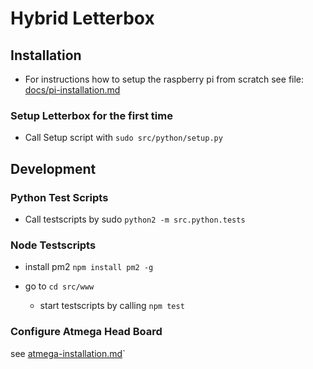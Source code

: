 # Hybrid Letterbox

## Installation

* For instructions how to setup the raspberry pi from scratch see file: [docs/pi-installation.md](docs/pi-installation.md)

### Setup Letterbox for the first time

* Call Setup script with `sudo src/python/setup.py`

## Development

### Python Test Scripts

* Call testscripts by sudo `python2 -m src.python.tests`

### Node Testscripts

* install pm2 `npm install pm2 -g`

*  go to `cd src/www`
   * start testscripts by calling `npm test`

### Configure Atmega Head Board

see  [atmega-installation.md](atmega-installation.md)`

